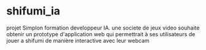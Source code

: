 # shifumi_ia
projet Simplon formation developpeur IA. une societe de jeux video souhaite obtenir un prototype d'application web qui permettrait à ses utilisateurs de jouer a shifumi de manière interactive avec leur webcam
